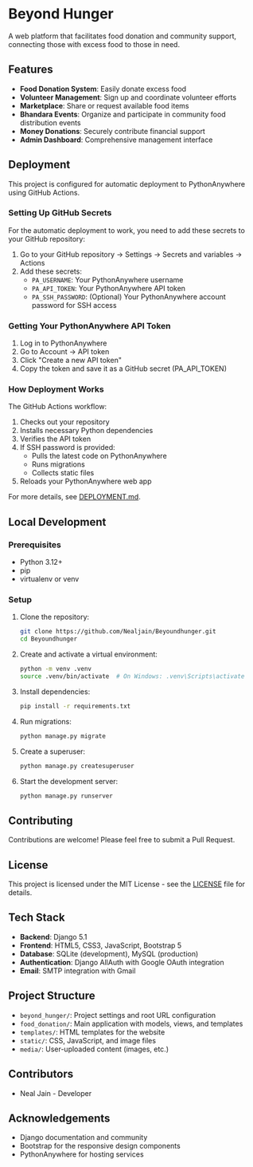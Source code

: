 # Beyond Hunger

A web platform that facilitates food donation and community support, connecting those with excess food to those in need.

## Features

- **Food Donation System**: Easily donate excess food
- **Volunteer Management**: Sign up and coordinate volunteer efforts
- **Marketplace**: Share or request available food items
- **Bhandara Events**: Organize and participate in community food distribution events
- **Money Donations**: Securely contribute financial support
- **Admin Dashboard**: Comprehensive management interface

## Deployment

This project is configured for automatic deployment to PythonAnywhere using GitHub Actions.

### Setting Up GitHub Secrets

For the automatic deployment to work, you need to add these secrets to your GitHub repository:

1. Go to your GitHub repository → Settings → Secrets and variables → Actions
2. Add these secrets:
   - `PA_USERNAME`: Your PythonAnywhere username
   - `PA_API_TOKEN`: Your PythonAnywhere API token
   - `PA_SSH_PASSWORD`: (Optional) Your PythonAnywhere account password for SSH access

### Getting Your PythonAnywhere API Token

1. Log in to PythonAnywhere
2. Go to Account → API token
3. Click "Create a new API token"
4. Copy the token and save it as a GitHub secret (PA_API_TOKEN)

### How Deployment Works

The GitHub Actions workflow:
1. Checks out your repository
2. Installs necessary Python dependencies
3. Verifies the API token
4. If SSH password is provided:
   - Pulls the latest code on PythonAnywhere
   - Runs migrations
   - Collects static files
5. Reloads your PythonAnywhere web app

For more details, see [DEPLOYMENT.md](DEPLOYMENT.md).

## Local Development

### Prerequisites

- Python 3.12+
- pip
- virtualenv or venv

### Setup

1. Clone the repository:
   ```bash
   git clone https://github.com/Nealjain/Beyoundhunger.git
   cd Beyoundhunger
   ```

2. Create and activate a virtual environment:
   ```bash
   python -m venv .venv
   source .venv/bin/activate  # On Windows: .venv\Scripts\activate
   ```

3. Install dependencies:
   ```bash
   pip install -r requirements.txt
   ```

4. Run migrations:
   ```bash
   python manage.py migrate
   ```

5. Create a superuser:
   ```bash
   python manage.py createsuperuser
   ```

6. Start the development server:
   ```bash
   python manage.py runserver
   ```

## Contributing

Contributions are welcome! Please feel free to submit a Pull Request.

## License

This project is licensed under the MIT License - see the [LICENSE](LICENSE) file for details.

## Tech Stack

- **Backend**: Django 5.1
- **Frontend**: HTML5, CSS3, JavaScript, Bootstrap 5
- **Database**: SQLite (development), MySQL (production)
- **Authentication**: Django AllAuth with Google OAuth integration
- **Email**: SMTP integration with Gmail

## Project Structure

- `beyond_hunger/`: Project settings and root URL configuration
- `food_donation/`: Main application with models, views, and templates
- `templates/`: HTML templates for the website
- `static/`: CSS, JavaScript, and image files
- `media/`: User-uploaded content (images, etc.)

## Contributors

- Neal Jain - Developer

## Acknowledgements

- Django documentation and community
- Bootstrap for the responsive design components
- PythonAnywhere for hosting services

